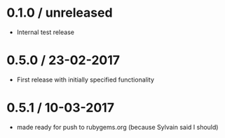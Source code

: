 # 0.1.0 / unreleased

* Internal test release

# 0.5.0 / 23-02-2017

* First release with initially specified functionality

# 0.5.1 / 10-03-2017

* made ready for push to rubygems.org (because Sylvain said I should)